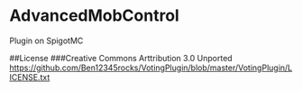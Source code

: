 # AdvancedMobControl
Plugin on SpigotMC


##License
###Creative Commons Arttribution 3.0 Unported
https://github.com/Ben12345rocks/VotingPlugin/blob/master/VotingPlugin/LICENSE.txt
